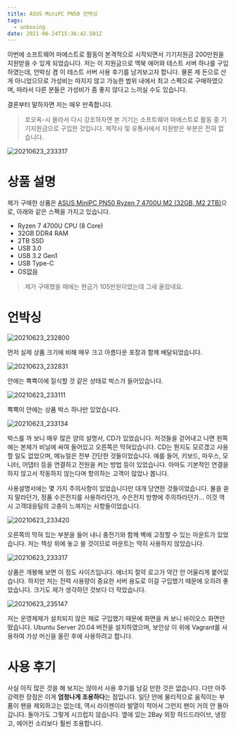 ```yaml
---
title: ASUS MiniPC PN50 언박싱
tags:
  - unboxing
date: 2021-06-24T15:36:42.501Z
---
```


이번에 소프트웨어 마에스트로 활동이 본격적으로 시작되면서 기기지원금 200만원을 지원받을 수 있게 되었습니다. 저는 이 지원금으로 맥북 에어와 테스트 서버 하나를 구입하였는데, 언박싱 겸 이 테스트 서버 사용 후기를 남겨보고자 합니다. 물론 제 돈으로 산 게 아니었으므로 가성비는 따지지 않고 가능한 범위 내에서 최고 스펙으로 구매하였으며, 따라서 다른 분들은 가성비가 좀 좋지 않다고 느끼실 수도 있습니다.

결론부터 말하자면 저는 매우 만족합니다.

> 호오옥-시 몰라서 다시 강조하자면 본 기기는 소프트웨어 마에스트로 활동 중 기기지원금으로 구입한 것입니다. 제작사 및 유통사에서 지원받은 부분은 전혀 없습니다.

![20210623_233317](imgs/20210623_233317.jpg)

# 상품 설명

제가 구매한 상품은 [ASUS MiniPC PN50 Ryzen 7 4700U M2 (32GB, M2 2TB)](http://c7n.co.kr/product/productView.php?nProdCode=12471500)으로, 아래와 같은 스펙을 가지고 있습니다.

- Ryzen 7 4700U CPU (8 Core)
- 32GB DDR4 RAM
- 2TB SSD
- USB 3.0
- USB 3.2 Gen1
- USB Type-C
- OS없음

> 제가 구매했을 때에는 현금가 105만원이었는데 그새 올랐네요.

# 언박싱

![20210623_232800](imgs/20210623_232800.jpg)

먼저 실제 상품 크기에 비해 매우 크고 아름다운 포장과 함께 배달되었습니다.

![20210623_232831](imgs/20210623_232831.jpg)

안에는 뾱뾱이에 질식할 것 같은 상태로 박스가 들어있습니다.

![20210623_233111](imgs/20210623_233111.jpg)

뾱뾱이 안에는 상품 박스 하나만 있었습니다.

![20210623_233134](imgs/20210623_233134.jpg)

박스를 까 보니 매우 많은 양의 설명서, CD가 있었습니다. 저것들을 걷어내고 나면 왼쪽에는 본체가 비닐에 싸여 들어있고 오른쪽은 막혀있습니다. CD는 뭔지도 모르겠고 사용할 일도 없었으며, 메뉴얼은 전부 간단한 것들이었습니다. 예를 들어, 키보드, 마우스, 모니터, 어댑터 등을 연결하고 전원을 켜는 방법 등이 있었습니다. 아마도 기본적인 연결을 하지 않고서 작동하지 않는다며 항의하는 고객이 많았나 봅니다.

사용설명서에는 몇 가지 주의사항이 있었습니다만 대개 당연한 것들이었습니다. 물을 쏟지 말라던가, 정품 수은전지를 사용하라던가, 수은전지 방향에 주의하라던가... 이것 역시 고객대응팀의 고충이 느껴지는 사항들이었습니다.

![20210623_233420](imgs/20210623_233420.jpg)

오른쪽의 막혀 있는 부분을 들어 내니 충전기와 함께 벽에 고정할 수 있는 마운트가 있었습니다. 저는 책상 위에 놓고 쓸 것이므로 마운트는 딱히 사용하지 않았습니다.

![20210623_233317](imgs/20210623_233317.jpg)

상품은 개봉해 보면 이 정도 사이즈입니다. 에너지 절약 로고가 약간 안 어울리게 붙어있습니다. 하지만 저는 전력 사용량이 중요한 서버 용도로 이걸 구입했기 때문에 오히려 좋았습니다. 크기도 제가 생각하던 것보다 더 작았습니다.

![20210623_235147](imgs/20210623_235147.jpg)

저는 운영체제가 설치되지 않은 채로 구입했기 때문에 화면을 켜 보니 바이오스 화면만 떴습니다. Ubuntu Server 20.04 버전을 설치하였으며, 보안상 이 위에 Vagrant를 사용하여 가상 머신을 올린 후에 사용하려고 합니다.

# 사용 후기

사실 아직 많은 것을 해 보지는 않아서 사용 후기를 남길 만한 것은 없습니다. 다만 아주 강력한 장점은 이게 **엄청나게 조용하다**는 점입니다. 일단 안에 물리적으로 움직이는 부품이 팬을 제외하고는 없는데, 역시 라이젠이라 발열이 적어서 그런지 팬이 거의 안 돌아갑니다. 돌아가도 그렇게 시끄럽지 않습니다. 옆에 있는 2Bay 외장 하드드라이브, 냉장고, 에어컨 소리보다 훨씬 조용합니다.
